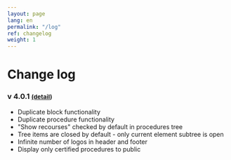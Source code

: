 ```yaml
---
layout: page
lang: en
permalink: "/log"
ref: changelog
weight: 1
---
```


# Change log

### v 4.0.1  <small>[(detail]())</small>

<ul class="changelog">
	<li class="ch-added">Duplicate block functionality</li>
	<li class="ch-added">Duplicate procedure functionality</li>
	<li class="ch-updated">"Show recourses" checked by default in procedures tree</li>
	<li class="ch-updated">Tree items are closed by default - only current element subtree is open</li>
	<li class="ch-updated">Infinite number of logos in header and footer</li>
	<li class="ch-added">Display only certified procedures to public</li>	
</ul>



